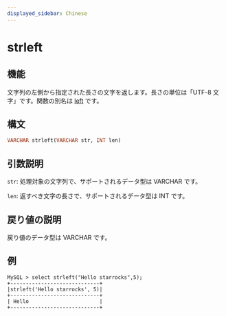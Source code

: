 ```yaml
---
displayed_sidebar: Chinese
---
```


# strleft

## 機能

文字列の左側から指定された長さの文字を返します。長さの単位は「UTF-8 文字」です。関数の別名は [left](left.md) です。

## 構文

```Haskell
VARCHAR strleft(VARCHAR str, INT len)
```

## 引数説明

`str`: 処理対象の文字列で、サポートされるデータ型は VARCHAR です。

`len`: 返すべき文字の長さで、サポートされるデータ型は INT です。

## 戻り値の説明

戻り値のデータ型は VARCHAR です。

## 例

```Plain Text
MySQL > select strleft("Hello starrocks",5);
+-----------------------------+
|strleft('Hello starrocks', 5)|
+-----------------------------+
| Hello                       |
+-----------------------------+
```
